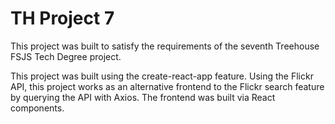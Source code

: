 # TH Project 7

This project was built to satisfy the requirements of the seventh Treehouse FSJS Tech Degree project. 

This project was built using the create-react-app feature. Using the Flickr API, this project works as an 
alternative frontend to the Flickr search feature by querying the API with Axios. The frontend was built via
React components.  

 

